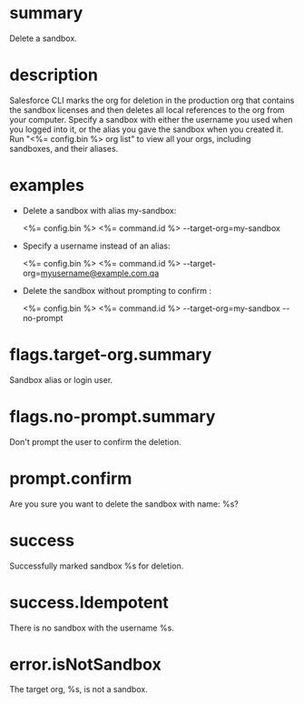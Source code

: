 # summary

Delete a sandbox.

# description

Salesforce CLI marks the org for deletion in the production org that contains the sandbox licenses and then deletes all local references to the org from your computer.
Specify a sandbox with either the username you used when you logged into it, or the alias you gave the sandbox when you created it. Run "<%= config.bin %> org list" to view all your orgs, including sandboxes, and their aliases.

# examples

- Delete a sandbox with alias my-sandbox:

  <%= config.bin %> <%= command.id %> --target-org=my-sandbox

- Specify a username instead of an alias:

  <%= config.bin %> <%= command.id %> --target-org=myusername@example.com.qa

- Delete the sandbox without prompting to confirm :

  <%= config.bin %> <%= command.id %> --target-org=my-sandbox --no-prompt

# flags.target-org.summary

Sandbox alias or login user.

# flags.no-prompt.summary

Don't prompt the user to confirm the deletion.

# prompt.confirm

Are you sure you want to delete the sandbox with name: %s?

# success

Successfully marked sandbox %s for deletion.

# success.Idempotent

There is no sandbox with the username %s.

# error.isNotSandbox

The target org, %s, is not a sandbox.

